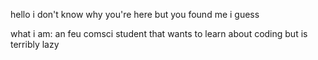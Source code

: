 hello i don't know why you're here but you found me i guess

what i am:
an feu comsci student that wants to learn about coding but is terribly lazy
